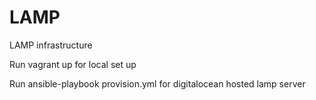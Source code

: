 # LAMP
LAMP infrastructure


Run vagrant up for local set up

Run ansible-playbook provision.yml for digitalocean hosted lamp server
